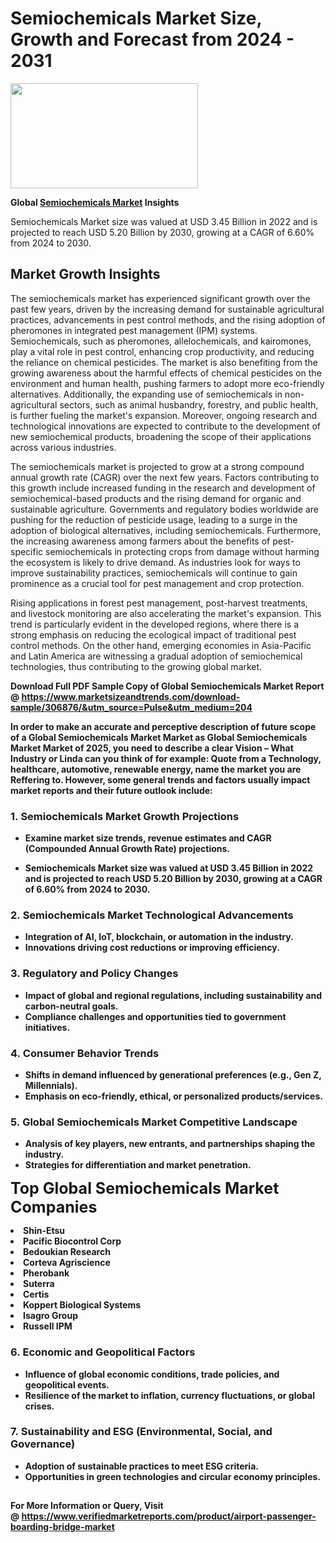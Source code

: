 <H1>Semiochemicals Market Size, Growth and Forecast from 2024 - 2031</H1><img class="aligncenter size-medium wp-image-584254" src="https://thirdeyenews.in/wp-content/uploads/2024/09/Global-Market-Research-300x168.jpeg" alt="" width="300" height="168" /><p><strong>Global&nbsp;<a href="https://www.marketsizeandtrends.com/download-sample/306876/&amp;utm_source=Pulse&amp;utm_medium=204">Semiochemicals Market</a> Insights</strong></p><p>Semiochemicals Market size was valued at USD 3.45 Billion in 2022 and is projected to reach USD 5.20 Billion by 2030, growing at a CAGR of 6.60% from 2024 to 2030.</p><p><h2>Market Growth Insights</h2> <p>The semiochemicals market has experienced significant growth over the past few years, driven by the increasing demand for sustainable agricultural practices, advancements in pest control methods, and the rising adoption of pheromones in integrated pest management (IPM) systems. Semiochemicals, such as pheromones, allelochemicals, and kairomones, play a vital role in pest control, enhancing crop productivity, and reducing the reliance on chemical pesticides. The market is also benefiting from the growing awareness about the harmful effects of chemical pesticides on the environment and human health, pushing farmers to adopt more eco-friendly alternatives. Additionally, the expanding use of semiochemicals in non-agricultural sectors, such as animal husbandry, forestry, and public health, is further fueling the market's expansion. Moreover, ongoing research and technological innovations are expected to contribute to the development of new semiochemical products, broadening the scope of their applications across various industries.</p> <p><strong></strong></p> <p>The semiochemicals market is projected to grow at a strong compound annual growth rate (CAGR) over the next few years. Factors contributing to this growth include increased funding in the research and development of semiochemical-based products and the rising demand for organic and sustainable agriculture. Governments and regulatory bodies worldwide are pushing for the reduction of pesticide usage, leading to a surge in the adoption of biological alternatives, including semiochemicals. Furthermore, the increasing awareness among farmers about the benefits of pest-specific semiochemicals in protecting crops from damage without harming the ecosystem is likely to drive demand. As industries look for ways to improve sustainability practices, semiochemicals will continue to gain prominence as a crucial tool for pest management and crop protection. <p>Rising applications in forest pest management, post-harvest treatments, and livestock monitoring are also accelerating the market's expansion. This trend is particularly evident in the developed regions, where there is a strong emphasis on reducing the ecological impact of traditional pest control methods. On the other hand, emerging economies in Asia-Pacific and Latin America are witnessing a gradual adoption of semiochemical technologies, thus contributing to the growing global market.</p> <p><strong></p><p><span class=""><strong>Download Full PDF Sample Copy of Global Semiochemicals Market Report</strong> @ <a href="https://www.marketsizeandtrends.com/download-sample/306876/&amp;utm_source=Pulse&amp;utm_medium=204" target="_blank">https://www.marketsizeandtrends.com/download-sample/306876/&amp;utm_source=Pulse&amp;utm_medium=204</a></span></p><p>In order to make an accurate and perceptive description of future scope of a Global&nbsp;Semiochemicals Market Market as Global&nbsp;Semiochemicals Market Market of 2025, you need to describe a clear Vision &ndash; What Industry or Linda can you think of for example: Quote from a Technology, healthcare, automotive, renewable energy, name the market you are Reffering to. However, some general trends and factors usually impact market reports and their future outlook include:</p><h3>1.&nbsp;<strong>Semiochemicals Market Growth Projections</strong></h3><ul><li>Examine market size trends, revenue estimates and CAGR (Compounded Annual Growth Rate) projections.</li><li><p>Semiochemicals Market size was valued at USD 3.45 Billion in 2022 and is projected to reach USD 5.20 Billion by 2030, growing at a CAGR of 6.60% from 2024 to 2030.</p></li></ul><h3>2.&nbsp;<strong>Semiochemicals Market Technological Advancements</strong></h3><ul><li>Integration of AI, IoT, blockchain, or automation in the industry.</li><li>Innovations driving cost reductions or improving efficiency.</li></ul><h3>3.&nbsp;<strong>Regulatory and Policy Changes</strong></h3><ul><li>Impact of global and regional regulations, including sustainability and carbon-neutral goals.</li><li>Compliance challenges and opportunities tied to government initiatives.</li></ul><h3>4.&nbsp;<strong>Consumer Behavior Trends</strong></h3><ul><li>Shifts in demand influenced by generational preferences (e.g., Gen Z, Millennials).</li><li>Emphasis on eco-friendly, ethical, or personalized products/services.</li></ul><h3>5.&nbsp;<strong>Global Semiochemicals Market Competitive Landscape</strong></h3><ul><li>Analysis of key players, new entrants, and partnerships shaping the industry.</li><li>Strategies for differentiation and market penetration.</li></ul><p data-pm-slice="1 1 []"><span style="color: inherit; font-family: inherit; font-size: 25px;">Top Global Semiochemicals Market Companies</span></p><div class="" data-test-id=""><p><li>Shin-Etsu</li><li> Pacific Biocontrol Corp</li><li> Bedoukian Research</li><li> Corteva Agriscience</li><li> Pherobank</li><li> Suterra</li><li> Certis</li><li> Koppert Biological Systems</li><li> Isagro Group</li><li> Russell IPM</li></p></div><h3>6.&nbsp;<strong>Economic and Geopolitical Factors</strong></h3><ul><li>Influence of global economic conditions, trade policies, and geopolitical events.</li><li>Resilience of the market to inflation, currency fluctuations, or global crises.</li></ul><h3>7.&nbsp;<strong>Sustainability and ESG (Environmental, Social, and Governance)</strong></h3><ul><li>Adoption of sustainable practices to meet ESG criteria.</li><li>Opportunities in green technologies and circular economy principles.</li></ul><h2><strong style="font-size: 14px;">For More Information or Query, Visit @&nbsp;</strong><a style="background-color: #ffffff; font-size: 14px;" href="https://www.marketsizeandtrends.com/report/semiochemicals-market/" target="_blank">https://www.verifiedmarketreports.com/product/airport-passenger-boarding-bridge-market</a></h2>
